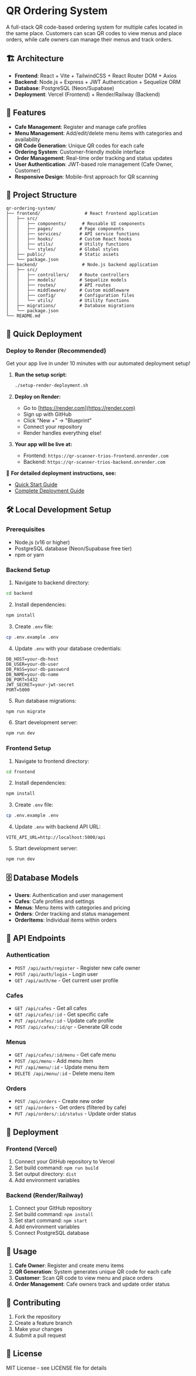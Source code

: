 # QR Ordering System

A full-stack QR code-based ordering system for multiple cafes located in the same place. Customers can scan QR codes to view menus and place orders, while cafe owners can manage their menus and track orders.

## 🏗️ Architecture

- **Frontend**: React + Vite + TailwindCSS + React Router DOM + Axios
- **Backend**: Node.js + Express + JWT Authentication + Sequelize ORM
- **Database**: PostgreSQL (Neon/Supabase)
- **Deployment**: Vercel (Frontend) + Render/Railway (Backend)

## 🚀 Features

- **Cafe Management**: Register and manage cafe profiles
- **Menu Management**: Add/edit/delete menu items with categories and availability
- **QR Code Generation**: Unique QR codes for each cafe
- **Ordering System**: Customer-friendly mobile interface
- **Order Management**: Real-time order tracking and status updates
- **User Authentication**: JWT-based role management (Cafe Owner, Customer)
- **Responsive Design**: Mobile-first approach for QR scanning

## 📁 Project Structure

```
qr-ordering-system/
├── frontend/                 # React frontend application
│   ├── src/
│   │   ├── components/      # Reusable UI components
│   │   ├── pages/          # Page components
│   │   ├── services/       # API service functions
│   │   ├── hooks/          # Custom React hooks
│   │   ├── utils/          # Utility functions
│   │   └── styles/         # Global styles
│   ├── public/             # Static assets
│   └── package.json
├── backend/                 # Node.js backend application
│   ├── src/
│   │   ├── controllers/    # Route controllers
│   │   ├── models/         # Sequelize models
│   │   ├── routes/         # API routes
│   │   ├── middleware/     # Custom middleware
│   │   ├── config/         # Configuration files
│   │   └── utils/          # Utility functions
│   ├── migrations/         # Database migrations
│   └── package.json
└── README.md
```

## 🚀 Quick Deployment

### Deploy to Render (Recommended)

Get your app live in under 10 minutes with our automated deployment setup!

1. **Run the setup script:**
   ```bash
   ./setup-render-deployment.sh
   ```

2. **Deploy on Render:**
   - Go to [https://render.com](https://render.com)
   - Sign up with GitHub
   - Click "New +" → "Blueprint"
   - Connect your repository
   - Render handles everything else!

3. **Your app will be live at:**
   - Frontend: `https://qr-scanner-trios-frontend.onrender.com`
   - Backend: `https://qr-scanner-trios-backend.onrender.com`

📖 **For detailed deployment instructions, see:**
- [Quick Start Guide](QUICK_START_RENDER.md)
- [Complete Deployment Guide](DEPLOYMENT_GUIDE.md)

## 🛠️ Local Development Setup

### Prerequisites
- Node.js (v16 or higher)
- PostgreSQL database (Neon/Supabase free tier)
- npm or yarn

### Backend Setup

1. Navigate to backend directory:
```bash
cd backend
```

2. Install dependencies:
```bash
npm install
```

3. Create `.env` file:
```bash
cp .env.example .env
```

4. Update `.env` with your database credentials:
```env
DB_HOST=your-db-host
DB_USER=your-db-user
DB_PASS=your-db-password
DB_NAME=your-db-name
DB_PORT=5432
JWT_SECRET=your-jwt-secret
PORT=5000
```

5. Run database migrations:
```bash
npm run migrate
```

6. Start development server:
```bash
npm run dev
```

### Frontend Setup

1. Navigate to frontend directory:
```bash
cd frontend
```

2. Install dependencies:
```bash
npm install
```

3. Create `.env` file:
```bash
cp .env.example .env
```

4. Update `.env` with backend API URL:
```env
VITE_API_URL=http://localhost:5000/api
```

5. Start development server:
```bash
npm run dev
```

## 🗄️ Database Models

- **Users**: Authentication and user management
- **Cafes**: Cafe profiles and settings
- **Menus**: Menu items with categories and pricing
- **Orders**: Order tracking and status management
- **OrderItems**: Individual items within orders

## 🔐 API Endpoints

### Authentication
- `POST /api/auth/register` - Register new cafe owner
- `POST /api/auth/login` - Login user
- `GET /api/auth/me` - Get current user profile

### Cafes
- `GET /api/cafes` - Get all cafes
- `GET /api/cafes/:id` - Get specific cafe
- `PUT /api/cafes/:id` - Update cafe profile
- `POST /api/cafes/:id/qr` - Generate QR code

### Menus
- `GET /api/cafes/:id/menu` - Get cafe menu
- `POST /api/menu` - Add menu item
- `PUT /api/menu/:id` - Update menu item
- `DELETE /api/menu/:id` - Delete menu item

### Orders
- `POST /api/orders` - Create new order
- `GET /api/orders` - Get orders (filtered by cafe)
- `PUT /api/orders/:id/status` - Update order status

## 🚀 Deployment

### Frontend (Vercel)
1. Connect your GitHub repository to Vercel
2. Set build command: `npm run build`
3. Set output directory: `dist`
4. Add environment variables

### Backend (Render/Railway)
1. Connect your GitHub repository
2. Set build command: `npm install`
3. Set start command: `npm start`
4. Add environment variables
5. Connect PostgreSQL database

## 📱 Usage

1. **Cafe Owner**: Register and create menu items
2. **QR Generation**: System generates unique QR code for each cafe
3. **Customer**: Scan QR code to view menu and place orders
4. **Order Management**: Cafe owners track and update order status

## 🤝 Contributing

1. Fork the repository
2. Create a feature branch
3. Make your changes
4. Submit a pull request

## 📄 License

MIT License - see LICENSE file for details

